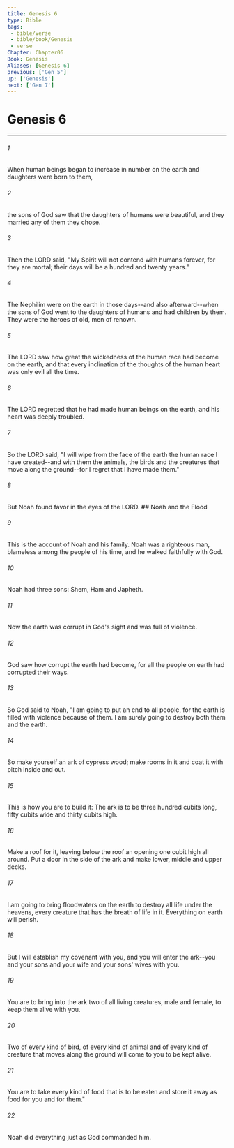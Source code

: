 ```yaml
---
title: Genesis 6
type: Bible
tags:
 - bible/verse
 - bible/book/Genesis
 - verse
Chapter: Chapter06
Book: Genesis
Aliases: [Genesis 6]
previous: ['Gen 5']
up: ['Genesis']
next: ['Gen 7']
---
```

# Genesis 6

***


###### 1 
When human beings began to increase in number on the earth and daughters were born to them, 

###### 2 
the sons of God saw that the daughters of humans were beautiful, and they married any of them they chose. 

###### 3 
Then the LORD said, "My Spirit will not contend with humans forever, for they are mortal; their days will be a hundred and twenty years." 

###### 4 
The Nephilim were on the earth in those days--and also afterward--when the sons of God went to the daughters of humans and had children by them. They were the heroes of old, men of renown. 

###### 5 
The LORD saw how great the wickedness of the human race had become on the earth, and that every inclination of the thoughts of the human heart was only evil all the time. 

###### 6 
The LORD regretted that he had made human beings on the earth, and his heart was deeply troubled. 

###### 7 
So the LORD said, "I will wipe from the face of the earth the human race I have created--and with them the animals, the birds and the creatures that move along the ground--for I regret that I have made them." 

###### 8 
But Noah found favor in the eyes of the LORD. ## Noah and the Flood 

###### 9 
This is the account of Noah and his family. Noah was a righteous man, blameless among the people of his time, and he walked faithfully with God. 

###### 10 
Noah had three sons: Shem, Ham and Japheth. 

###### 11 
Now the earth was corrupt in God's sight and was full of violence. 

###### 12 
God saw how corrupt the earth had become, for all the people on earth had corrupted their ways. 

###### 13 
So God said to Noah, "I am going to put an end to all people, for the earth is filled with violence because of them. I am surely going to destroy both them and the earth. 

###### 14 
So make yourself an ark of cypress wood; make rooms in it and coat it with pitch inside and out. 

###### 15 
This is how you are to build it: The ark is to be three hundred cubits long, fifty cubits wide and thirty cubits high. 

###### 16 
Make a roof for it, leaving below the roof an opening one cubit high all around. Put a door in the side of the ark and make lower, middle and upper decks. 

###### 17 
I am going to bring floodwaters on the earth to destroy all life under the heavens, every creature that has the breath of life in it. Everything on earth will perish. 

###### 18 
But I will establish my covenant with you, and you will enter the ark--you and your sons and your wife and your sons' wives with you. 

###### 19 
You are to bring into the ark two of all living creatures, male and female, to keep them alive with you. 

###### 20 
Two of every kind of bird, of every kind of animal and of every kind of creature that moves along the ground will come to you to be kept alive. 

###### 21 
You are to take every kind of food that is to be eaten and store it away as food for you and for them." 

###### 22 
Noah did everything just as God commanded him. 
